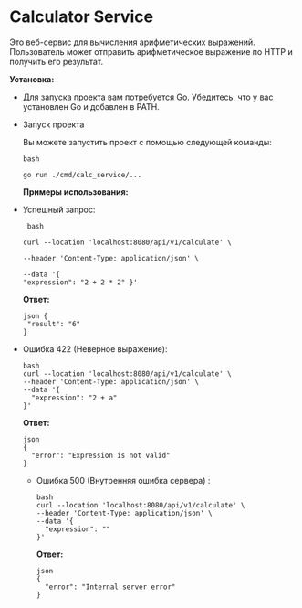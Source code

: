 # Calculator Service
 
Это веб-сервис для вычисления арифметических выражений. Пользователь может отправить арифметическое выражение по HTTP и получить его результат.
 
**Установка:**
 

*   Для запуска проекта вам потребуется Go. Убедитесь, что у вас установлен Go и добавлен в PATH.
     
*   Запуск проекта
     
    Вы можете запустить проект с помощью следующей команды:
     
    
        bash
    
        go run ./cmd/calc_service/...
    
    **Примеры использования:**
     
*   Успешный запрос:
     
    
         bash
    
        curl --location 'localhost:8080/api/v1/calculate' \
    
        --header 'Content-Type: application/json' \
    
        --data '{
        "expression": "2 + 2 * 2" }'
    
    **Ответ:**
     
    
        json {
         "result": "6"
        }
    
*   Ошибка 422 (Неверное выражение):
     
    
        bash
        curl --location 'localhost:8080/api/v1/calculate' \
        --header 'Content-Type: application/json' \
        --data '{
          "expression": "2 + a"
        }'
    
    **Ответ:**
     
    
        json
        {
          "error": "Expression is not valid"
        }
    
    *   Ошибка 500 (Внутренняя ошибка сервера) :
         
        
            bash
            curl --location 'localhost:8080/api/v1/calculate' \
            --header 'Content-Type: application/json' \
            --data '{
              "expression": ""
            }'
        
        **Ответ:**
         
        
            json
            {
              "error": "Internal server error"
            }